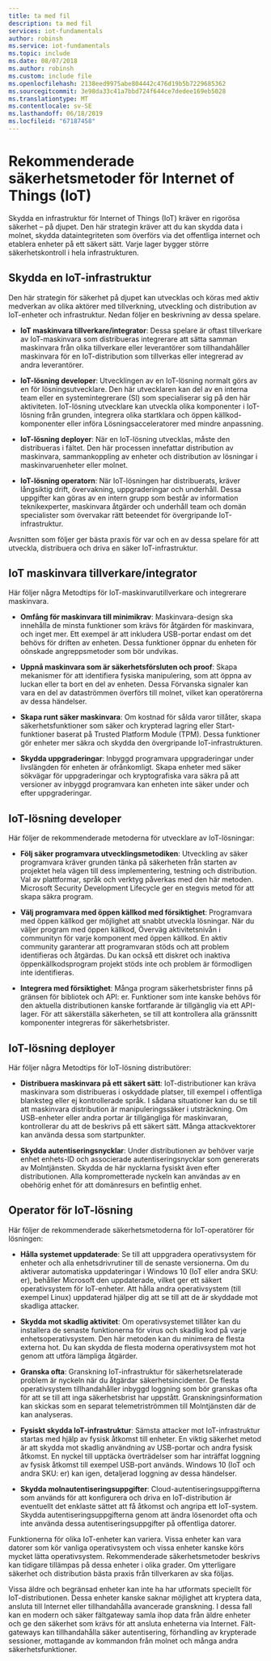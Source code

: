 ```yaml
---
title: ta med fil
description: ta med fil
services: iot-fundamentals
author: robinsh
ms.service: iot-fundamentals
ms.topic: include
ms.date: 08/07/2018
ms.author: robinsh
ms.custom: include file
ms.openlocfilehash: 2138eed9975abe804442c476d19b5b7229685362
ms.sourcegitcommit: 3e98da33c41a7bbd724f644ce7dedee169eb5028
ms.translationtype: MT
ms.contentlocale: sv-SE
ms.lasthandoff: 06/18/2019
ms.locfileid: "67187458"
---
```

# <a name="security-best-practices-for-internet-of-things-iot"></a>Rekommenderade säkerhetsmetoder för Internet of Things (IoT)

Skydda en infrastruktur för Internet of Things (IoT) kräver en rigorösa säkerhet – på djupet. Den här strategin kräver att du kan skydda data i molnet, skydda dataintegriteten som överförs via det offentliga internet och etablera enheter på ett säkert sätt. Varje lager bygger större säkerhetskontroll i hela infrastrukturen.

## <a name="secure-an-iot-infrastructure"></a>Skydda en IoT-infrastruktur

Den här strategin för säkerhet på djupet kan utvecklas och köras med aktiv medverkan av olika aktörer med tillverkning, utveckling och distribution av IoT-enheter och infrastruktur. Nedan följer en beskrivning av dessa spelare.

* **IoT maskinvara tillverkare/integrator**: Dessa spelare är oftast tillverkare av IoT-maskinvara som distribueras integrerare att sätta samman maskinvara från olika tillverkare eller leverantörer som tillhandahåller maskinvara för en IoT-distribution som tillverkas eller integrerad av andra leverantörer.

* **IoT-lösning developer**: Utvecklingen av en IoT-lösning normalt görs av en för lösningsutvecklare. Den här utvecklaren kan del av en interna team eller en systemintegrerare (SI) som specialiserar sig på den här aktiviteten. IoT-lösning utvecklare kan utveckla olika komponenter i IoT-lösning från grunden, integrera olika startklara och öppen källkod-komponenter eller införa Lösningsacceleratorer med mindre anpassning.

* **IoT-lösning deployer**: När en IoT-lösning utvecklas, måste den distribueras i fältet. Den här processen innefattar distribution av maskinvara, sammankoppling av enheter och distribution av lösningar i maskinvaruenheter eller molnet.

* **IoT-lösning operatorn**: När IoT-lösningen har distribuerats, kräver långsiktig drift, övervakning, uppgraderingar och underhåll. Dessa uppgifter kan göras av en intern grupp som består av information teknikexperter, maskinvara åtgärder och underhåll team och domän specialister som övervakar rätt beteendet för övergripande IoT-infrastruktur.

Avsnitten som följer ger bästa praxis för var och en av dessa spelare för att utveckla, distribuera och driva en säker IoT-infrastruktur.

## <a name="iot-hardware-manufacturerintegrator"></a>IoT maskinvara tillverkare/integrator

Här följer några Metodtips för IoT-maskinvarutillverkare och integrerare maskinvara.

* **Omfång för maskinvara till minimikrav**: Maskinvara-design ska innehålla de minsta funktioner som krävs för åtgärden för maskinvara, och inget mer. Ett exempel är att inkludera USB-portar endast om det behövs för driften av enheten. Dessa funktioner öppnar du enheten för oönskade angreppsmetoder som bör undvikas.

* **Uppnå maskinvara som är säkerhetsförsluten och proof**: Skapa mekanismer för att identifiera fysiska manipulering, som att öppna av luckan eller ta bort en del av enheten. Dessa Förvanska signaler kan vara en del av dataströmmen överförs till molnet, vilket kan operatörerna av dessa händelser.

* **Skapa runt säker maskinvara**: Om kostnad för sålda varor tillåter, skapa säkerhetsfunktioner som säker och krypterad lagring eller Start-funktioner baserat på Trusted Platform Module (TPM). Dessa funktioner gör enheter mer säkra och skydda den övergripande IoT-infrastrukturen.

* **Skydda uppgraderingar**: Inbyggd programvara uppgraderingar under livslängden för enheten är ofrånkomligt. Skapa enheter med säker sökvägar för uppgraderingar och kryptografiska vara säkra på att versioner av inbyggd programvara kan enheten inte säker under och efter uppgraderingar.

## <a name="iot-solution-developer"></a>IoT-lösning developer

Här följer de rekommenderade metoderna för utvecklare av IoT-lösningar:

* **Följ säker programvara utvecklingsmetodiken**: Utveckling av säker programvara kräver grunden tänka på säkerheten från starten av projektet hela vägen till dess implementering, testning och distribution. Val av plattformar, språk och verktyg påverkas med den här metoden. Microsoft Security Development Lifecycle ger en stegvis metod för att skapa säkra program.

* **Välj programvara med öppen källkod med försiktighet**: Programvara med öppen källkod ger möjlighet att snabbt utveckla lösningar. När du väljer program med öppen källkod, Överväg aktivitetsnivån i communityn för varje komponent med öppen källkod. En aktiv community garanterar att programvaran stöds och att problem identifieras och åtgärdas. Du kan också ett diskret och inaktiva öppenkällkodsprogram projekt stöds inte och problem är förmodligen inte identifieras.

* **Integrera med försiktighet**: Många program säkerhetsbrister finns på gränsen för bibliotek och API: er. Funktioner som inte kanske behövs för den aktuella distributionen kanske fortfarande är tillgänglig via ett API-lager. För att säkerställa säkerheten, se till att kontrollera alla gränssnitt komponenter integreras för säkerhetsbrister.

## <a name="iot-solution-deployer"></a>IoT-lösning deployer

Här följer några Metodtips för IoT-lösning distributörer:

* **Distribuera maskinvara på ett säkert sätt**: IoT-distributioner kan kräva maskinvara som distribueras i oskyddade platser, till exempel i offentliga blanksteg eller ej kontrollerade språk. I sådana situationer kan du se till att maskinvara distribution är manipuleringssäker i utsträckning. Om USB-enheter eller andra portar är tillgängliga för maskinvaran, kontrollerar du att de beskrivs på ett säkert sätt. Många attackvektorer kan använda dessa som startpunkter.

* **Skydda autentiseringsnycklar**: Under distributionen av behöver varje enhet enhets-ID och associerade autentiseringsnycklar som genererats av Molntjänsten. Skydda de här nycklarna fysiskt även efter distributionen. Alla komprometterade nyckeln kan användas av en obehörig enhet för att domänresurs en befintlig enhet.

## <a name="iot-solution-operator"></a>Operator för IoT-lösning

Här följer de rekommenderade säkerhetsmetoderna för IoT-operatörer för lösningen:

* **Hålla systemet uppdaterade**: Se till att uppgradera operativsystem för enheter och alla enhetsdrivrutiner till de senaste versionerna. Om du aktiverar automatiska uppdateringar i Windows 10 (IoT eller andra SKU: er), behåller Microsoft den uppdaterade, vilket ger ett säkert operativsystem för IoT-enheter. Att hålla andra operativsystem (till exempel Linux) uppdaterad hjälper dig att se till att de är skyddade mot skadliga attacker.

* **Skydda mot skadlig aktivitet**: Om operativsystemet tillåter kan du installera de senaste funktionerna för virus och skadlig kod på varje enhetsoperativsystem. Den här metoden kan du minimera de flesta externa hot. Du kan skydda de flesta moderna operativsystem mot hot genom att utföra lämpliga åtgärder.

* **Granska ofta**: Granskning IoT-infrastruktur för säkerhetsrelaterade problem är nyckeln när du åtgärdar säkerhetsincidenter. De flesta operativsystem tillhandahåller inbyggd loggning som bör granskas ofta för att se till att inga säkerhetsbrist har uppstått. Granskningsinformation kan skickas som en separat telemetriströmmen till Molntjänsten där de kan analyseras.

* **Fysiskt skydda IoT-infrastruktur**: Sämsta attacker mot IoT-infrastruktur startas med hjälp av fysisk åtkomst till enheter. En viktig säkerhet metod är att skydda mot skadlig användning av USB-portar och andra fysisk åtkomst. En nyckel till upptäcka överträdelser som har inträffat loggning av fysisk åtkomst till exempel USB-port används. Windows 10 (IoT och andra SKU: er) kan igen, detaljerad loggning av dessa händelser.

* **Skydda molnautentiseringsuppgifter**: Cloud-autentiseringsuppgifterna som används för att konfigurera och driva en IoT-distribution är eventuellt det enklaste sättet att få åtkomst och angripa ett IoT-system. Skydda autentiseringsuppgifterna genom att ändra lösenordet ofta och inte använda dessa autentiseringsuppgifter på offentliga datorer.

Funktionerna för olika IoT-enheter kan variera. Vissa enheter kan vara datorer som kör vanliga operativsystem och vissa enheter kanske körs mycket lätta operativsystem. Rekommenderade säkerhetsmetoder beskrivs kan tidigare tillämpas på dessa enheter i olika grader. Om ytterligare säkerhet och distribution bästa praxis från tillverkaren av ska följas.

Vissa äldre och begränsad enheter kan inte ha har utformats speciellt för IoT-distributionen. Dessa enheter kanske saknar möjlighet att kryptera data, ansluta till Internet eller tillhandahålla avancerade granskning. I dessa fall kan en modern och säker fältgateway samla ihop data från äldre enheter och ge den säkerhet som krävs för att ansluta enheterna via Internet. Fält-gateways kan tillhandahålla säker autentisering, förhandling av krypterade sessioner, mottagande av kommandon från molnet och många andra säkerhetsfunktioner.